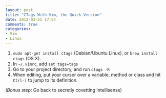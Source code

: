 ```yaml
---
layout: post
title: "CTags With Vim, the Quick Version"
date: 2012-03-31 17:54
comments: true
categories:
- Vim
- Linux
---
```


1. `sudo apt-get install ctags` (Debian/Ubuntu Linux), or `brew install ctags` (OS X).
2. In `~/.vimrc`, add `set tags=tags`
3. Go to your project directory, and run `ctags -R`
4. When editing, put your cursor over a variable, method or class and hit `Ctrl-]` to jump to its definition.

(*Bonus step*: Go back to secretly covetting Intellisense)
